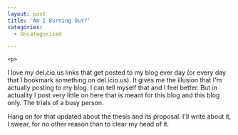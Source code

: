 ```yaml
---
layout: post
title: 'Am I Burning Out?'
categories:
  - Uncategorized

---
```



    <p>
I love my del.cio.us links that get posted to my blog ever day (or every day that I bookmark something on del.icio.us).  It gives me the illusion that I'm actually posting to my blog.  I can tell myself that and I feel better.  But in actuality I post very little on here that is meant for this blog and this blog only.  The trials of a busy person. 
</p><p>
Hang on for that updated about the thesis and its proposal.  I'll write about it, I swear, for no other reason than to clear my head of it.  
</p>
  
